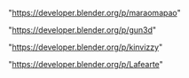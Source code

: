 "https://developer.blender.org/p/maraomapao"

"https://developer.blender.org/p/gun3d"

"https://developer.blender.org/p/kinvizzy"

"https://developer.blender.org/p/Lafearte"

 
